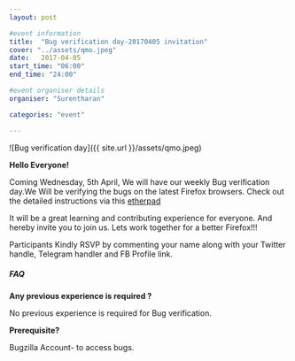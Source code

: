 ```yaml
---
layout: post

#event information
title:  "Bug verification day-20170405 invitation"
cover: "../assets/qmo.jpeg"
date:   2017-04-05
start_time: "06:00"
end_time: "24:00"

#event organiser details
organiser: "Surentharan"

categories: "event"

---
```

![Bug verification day]({{ site.url }}/assets/qmo.jpeg)


**Hello Everyone!**

Coming Wednesday, 5th April, We will have our weekly Bug verification day.We Will be verifying the bugs on the latest Firefox browsers. Check out the detailed instructions via this [etherpad](https://public.etherpad-mozilla.org/p/MozillaIN_QA_Bug_Verification_Day_20170405)

It will be a great learning and contributing experience for everyone. And hereby invite you to join us. Lets work together for a better Firefox!!!

Participants Kindly RSVP by commenting your name along with your Twitter handle, Telegram handler and FB Profile link.

##### FAQ

**Any previous experience is required ?**

No previous experience is required for Bug verification.


**Prerequisite?**

Bugzilla Account- to access bugs.
